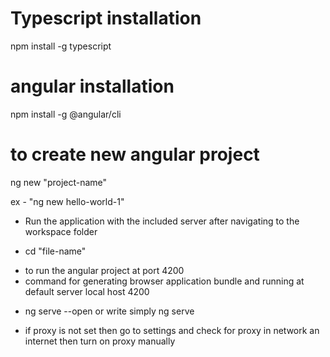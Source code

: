 # Typescript installation
npm install -g typescript

# angular installation 
npm install -g @angular/cli

# to create new angular project
ng new "project-name"

ex - "ng new hello-world-1"

* Run the application with the included server after navigating to the workspace folder
 -  cd "file-name"

* to run the angular project at port 4200
* command for generating browser application bundle and running at default server local host 4200
 - ng serve --open
        or write simply
        ng serve
        

* if proxy is not set then go to settings and check for proxy in network an internet
  then turn on proxy manually



